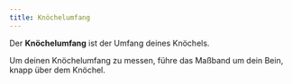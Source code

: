 ```yaml
---
title: Knöchelumfang
---
```


Der **Knöchelumfang** ist der Umfang deines Knöchels.

Um deinen Knöchelumfang zu messen, führe das Maßband um dein Bein, knapp über dem Knöchel.
